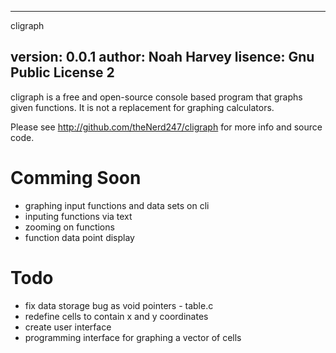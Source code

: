 -----------------------------
cligraph

version: 0.0.1
author: Noah Harvey
lisence: Gnu Public License 2
-----------------------------

cligraph is a free and open-source console based program that graphs given functions. It is not a replacement for
graphing calculators. 

Please see http://github.com/theNerd247/cligraph for more info and source code.

Comming Soon
============
* graphing input functions and data sets on cli
* inputing functions via text
* zooming on functions 
* function data point display

Todo
====
- fix data storage bug as void pointers - table.c 
- redefine cells to contain x and y coordinates
- create user interface
- programming interface for graphing a vector of cells
